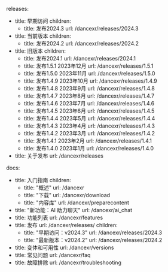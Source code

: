 releases:
  - title: 早期访问
    children:
    - title: 发布2024.3
      url: /dancexr/releases/2024.3
  - title: 当前版本
    children:
    - title: 发布2024.2
      url: /dancexr/releases/2024.2
  - title: 旧版本
    children:
    - title: 发布2024.1
      url: /dancexr/releases/2024.1
    - title: 发布1.5.1 2023年12月
      url: /dancexr/releases/1.5.1
    - title: 发布1.5.0 2023年11月
      url: /dancexr/releases/1.5.0
    - title: 发布1.4.9 2023年10月
      url: /dancexr/releases/1.4.9
    - title: 发布1.4.8 2023年9月
      url: /dancexr/releases/1.4.8
    - title: 发布1.4.7 2023年8月
      url: /dancexr/releases/1.4.7
    - title: 发布1.4.6 2023年7月
      url: /dancexr/releases/1.4.6
    - title: 发布1.4.5 2023年6月
      url: /dancexr/releases/1.4.5
    - title: 发布1.4.4 2023年5月
      url: /dancexr/releases/1.4.4
    - title: 发布1.4.3 2023年4月
      url: /dancexr/releases/1.4.3
    - title: 发布1.4.2 2023年3月
      url: /dancexr/releases/1.4.2
    - title: 发布1.4.1 2023年2月
      url: /dancexr/releases/1.4.1
    - title: 发布1.4.0 2023年1月
      url: /dancexr/releases/1.4.0
  - title: 关于发布
    url: /dancexr/releases

docs:
  - title: 入门指南
    children:
      - title: "概述"
        url: /dancexr
      - title: "下载"
        url: /dancexr/download
      - title: "内容库"
        url: /dancexr/preparecontent
  - title: "新功能：AI 助力聊天"
    url: /dancexr/ai_chat
  - title: 功能列表
    url: /dancexr/features
  - title: 发布
    url: /dancexr/releases/
    children:
    - title: "早期访问：v2024.3"
      url: /dancexr/releases/2024.3
    - title: "最新版本：v2024.2"
      url: /dancexr/releases/2024.2
  - title: 变体和可用性
    url: /dancexr/versions
  - title: 常见问题
    url: /dancexr/faq
  - title: 故障排除
    url: /dancexr/troubleshooting
